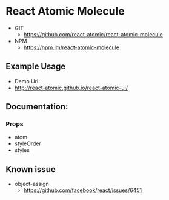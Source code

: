React Atomic Molecule 
===============
   * GIT
      * https://github.com/react-atomic/react-atomic-molecule  
   * NPM
      * https://npm.im/react-atomic-molecule 

## Example Usage
   * Demo Url:
   * http://react-atomic.github.io/react-atomic-ui/

## Documentation:
### Props
   * atom
   * styleOrder
   * styles

## Known issue
   * object-assign
      * https://github.com/facebook/react/issues/6451
